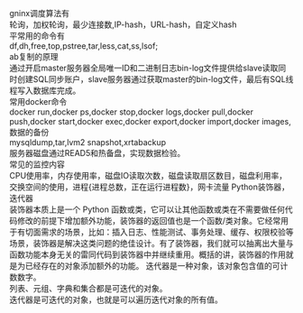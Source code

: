 gninx调度算法有  
轮询，加权轮询，最少连接数,IP-hash，URL-hash，自定义hash  
平常用的命令有  
df,dh,free,top,pstree,tar,less,cat,ss,lsof;  
ab复制的原理  
通过开启master服务器全局唯一ID和二进制日志bin-log文件提供给slave读取同时创建SQL同步账户，slave服务器通过获取master的bin-log文件，最后有SQL线程写入数据库完成。  
常用docker命令  
docker run,docker ps,docker stop,docker logs,docker pull,docker push,docker start,docker exec,docker export,docker import,docker images,  
数据的备份  
mysqldump,tar,lvm2 snapshot,xrtabackup  
服务器磁盘通过READ5和热备盘，实现数据检验。  
常见的监控内容  
CPU使用率，内存使用率，磁盘IO读取次数，磁盘读取扇区数目，磁盘利用率，交换空间的使用，进程{进程总数，正在运行进程数}，网卡流量
Python装饰器，迭代器  
装饰器本质上是一个 Python 函数或类，它可以让其他函数或类在不需要做任何代码修改的前提下增加额外功能，装饰器的返回值也是一个函数/类对象。它经常用于有切面需求的场景，比如：插入日志、性能测试、事务处理、缓存、权限校验等场景，装饰器是解决这类问题的绝佳设计。有了装饰器，我们就可以抽离出大量与函数功能本身无关的雷同代码到装饰器中并继续重用。概括的讲，装饰器的作用就是为已经存在的对象添加额外的功能。
迭代器是一种对象，该对象包含值的可计数数字。   
列表、元组、字典和集合都是可迭代的对象。  
迭代器是可迭代的对象，也就是可以遍历迭代对象的所有值。  
